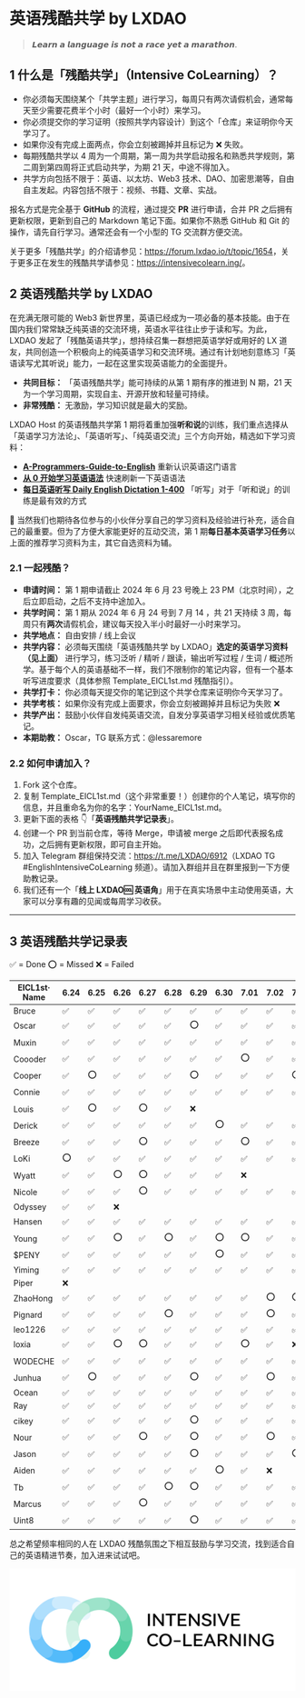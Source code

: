 # 英语残酷共学 by LXDAO

> 𝙇𝙚𝙖𝙧𝙣 𝙖 𝙡𝙖𝙣𝙜𝙪𝙖𝙜𝙚 𝙞𝙨 𝙣𝙤𝙩 𝙖 𝙧𝙖𝙘𝙚 𝙮𝙚𝙩 𝙖 𝙢𝙖𝙧𝙖𝙩𝙝𝙤𝙣.

## 1 什么是「残酷共学」（Intensive CoLearning）？

- 你必须每天围绕某个「共学主题」进行学习，每周只有两次请假机会，通常每天至少需要花费半个小时（最好一个小时）来学习。
- 你必须提交你的学习证明（按照共学内容设计）到这个「仓库」来证明你今天学习了。
- 如果你没有完成上面两点，你会立刻被踢掉并且标记为 ❌ 失败。
- 每期残酷共学以 4 周为一个周期，第一周为共学启动报名和熟悉共学规则，第二周到第四周将正式启动共学，为期 21 天，中途不得加入。
- 共学方向包括不限于：英语、以太坊、Web3 技术、DAO、加密思潮等，自由自主发起。内容包括不限于：视频、书籍、文章、实战。

报名方式是完全基于 **GitHub** 的流程，通过提交 **PR** 进行申请，合并 PR 之后拥有更新权限，更新到自己的 Markdown 笔记下面。如果你不熟悉 GitHub 和 Git 的操作，请先自行学习。通常还会有一个小型的 TG 交流群方便交流。

关于更多「残酷共学」的介绍请参见：<https://forum.lxdao.io/t/topic/1654>，关于更多正在发生的残酷共学请参见：<https://intensivecolearn.ing/>。

## 2 英语残酷共学 by LXDAO

在充满无限可能的 Web3 新世界里，英语已经成为一项必备的基本技能。由于在国内我们常常缺乏纯英语的交流环境，英语水平往往止步于读和写。为此，LXDAO 发起了「残酷英语共学」，想持续召集一群想把英语学好或用好的 LX 道友，共同创造一个积极向上的纯英语学习和交流环境。通过有计划地刻意练习「英语读写尤其听说」能力，一起在这里实现英语能力的全面提升。

- **共同目标：** 「英语残酷共学」能可持续的从第 1 期有序的推进到 N 期，21 天为一个学习周期，实现自主、开源开放和轻量可持续。
- **非常残酷：** 无激励，学习知识就是最大的奖励。

LXDAO Host 的英语残酷共学第 1 期将着重加强**听和说**的训练，我们重点选择从「英语学习方法论」、「英语听写」、「纯英语交流」三个方向开始，精选如下学习资料：

- [**A-Programmers-Guide-to-English**](https://a-programmers-guide-to-english.harryyu.me/) 重新认识英语这门语言
- [**从 0 开始学习英语语法**](https://hzpt-inet-club.github.io/english-note/) 快速刷新一下英语语法
- [**每日英语听写 Daily English Dictation 1-400**](https://www.bilibili.com/video/BV1U7411a7xG?p=3&vd_source=bc0666711d2280c24d54945ab9c11146) 「听写」对于「听和说」的训练是最有效的方式

👏 当然我们也期待各位参与的小伙伴分享自己的学习资料及经验进行补充，适合自己的最重要。但为了方便大家能更好的互动交流，第 1 期**每日基本英语学习任务**以上面的推荐学习资料为主，其它自选资料为辅。

### 2.1 一起残酷？

- **申请时间：** 第 1 期申请截止 2024 年 6 月 23 号晚上 23 PM（北京时间），之后立即启动，之后不支持中途加入。
- **共学时间：** 第 1 期从 2024 年 6 月 24 号到 7 月 14 ，共 21 天持续 3 周，每周只有**两次**请假机会，建议每天投入半小时最好一小时来学习。
- **共学地点：** 自由安排 / 线上会议
- **共学内容：** 必须每天围绕「英语残酷共学 by LXDAO」**选定的英语学习资料（见上面）** 进行学习，练习泛听 / 精听 / 跟读，输出听写过程 / 生词 / 概述所学。基于每个人的英语基础不一样，我们不限制你的笔记内容，但有一个基本听写进度要求（具体参照 Template_EICL1st.md 残酷指引）。
- **共学打卡：** 你必须每天提交你的笔记到这个共学仓库来证明你今天学习了。
- **共学考核：** 如果你没有完成上面要求，你会立刻被踢掉并且标记为失败 ❌
- **共学产出：** 鼓励小伙伴自发纯英语交流，自发分享英语学习相关经验或优质笔记。
- **本期助教：** Oscar，TG 联系方式：@lessaremore

### 2.2 如何申请加入？

1. Fork 这个仓库。
2. 复制 Template_EICL1st.md（这个非常重要！）创建你的个人笔记，填写你的信息，并且重命名为你的名字：YourName_EICL1st.md。
3. 更新下面的表格 👇「**英语残酷共学记录表**」。
4. 创建一个 PR 到当前仓库，等待 Merge，申请被 merge 之后即代表报名成功，之后拥有更新权限，即可自主开始。
5. 加入 Telegram 群组保持交流：<https://t.me/LXDAO/6912>（LXDAO TG #EnglishIntensiveCoLearning 频道）。请加入群组并且在群里报到一下方便助教记录。
6. 我们还有一个「**线上 LXDAO🆒 英语角**」用于在真实场景中主动使用英语，大家可以分享有趣的见闻或每周学习收获。

---

## 3 英语残酷共学记录表

✅ = Done ⭕️ = Missed ❌ = Failed

<!-- START_COMMIT_TABLE -->

| EICL1st· Name | 6.24 | 6.25 | 6.26 | 6.27 | 6.28 | 6.29 | 6.30 | 7.01 | 7.02 | 7.03 | 7.04 | 7.05 | 7.06 | 7.07 | 7.08 | 7.09 | 7.10 | 7.11 | 7.12 | 7.13 | 7.14 |
| ------------- | ---- | ---- | ---- | ---- | ---- | ---- | ---- | ---- | ---- | ---- | ---- | ---- | ---- | ---- | ---- | ---- | ---- | ---- | ---- | ---- | ---- |
| Bruce         | ✅    | ✅    | ✅    | ✅    | ✅    | ✅    | ✅    | ✅    | ✅    | ✅    | ✅    | ✅    | ✅    | ✅    | ✅    | ✅    |      |      |      |      |      |
| Oscar         | ✅    | ✅    | ✅    | ✅    | ✅    | ⭕️   | ✅    | ✅    | ✅    | ✅    | ✅    | ✅    | ✅    | ✅    | ✅    |      |      |      |      |      |      |
| Muxin         | ✅    | ✅    | ✅    | ✅    | ✅    | ✅    | ✅    | ✅    | ✅    | ✅    | ✅    | ⭕️   | ✅    | ✅    | ✅    | ✅    |      |      |      |      |      |
| Coooder       | ✅    | ✅    | ✅    | ✅    | ✅    | ✅    | ✅    | ⭕️   | ✅    | ✅    | ✅    | ✅    | ⭕️   | ✅    | ✅    | ✅    |      |      |      |      |      |
| Cooper        | ✅    | ⭕️   | ✅    | ✅    | ✅    | ⭕️   | ✅    | ✅    | ✅    | ⭕️   | ⭕️   | ✅    | ✅    | ⭕️   | ✅    |      |      |      |      |      |      |
| Connie        | ✅    | ✅    | ✅    | ✅    | ✅    | ✅    | ✅    | ✅    | ✅    | ✅    | ✅    | ✅    | ✅    | ✅    | ⭕️   | ✅    |      |      |      |      |      |
| Louis         | ✅    | ⭕️   | ✅    | ⭕️   | ✅    | ❌    |      |      |      |      |      |      |      |      |      |      |      |      |      |      |      |
| Derick        | ✅    | ✅    | ✅    | ✅    | ✅    | ✅    | ⭕️   | ✅    | ✅    | ✅    | ✅    | ✅    | ✅    | ✅    | ✅    |  ⭕️    |      |      |      |      |      |
| Breeze        | ✅    | ✅    | ✅    | ⭕️   | ✅    | ✅    | ✅    | ⭕️   | ✅    | ✅    | ⭕️   | ✅    | ✅    | ✅    | ⭕️   | ✅    |      |      |      |      |      |
| LoKi          | ⭕️   | ✅    | ✅    | ✅    | ✅    | ✅    | ✅    | ✅    | ✅    | ✅    | ✅    | ✅    | ✅    | ✅    | ✅    | ✅    |      |      |      |      |      |
| Wyatt         | ✅    | ✅    | ⭕️   | ⭕️   | ✅    | ✅    | ✅    | ❌    |      |      |      |      |      |      |      |      |      |      |      |      |      |
| Nicole        | ✅    | ✅    | ✅    | ⭕️   | ✅    | ✅    | ✅    | ✅    | ✅    | ✅    | ✅    | ⭕️   | ❌    |      |      |      |      |      |      |      |      |
| Odyssey       | ✅    | ✅    | ❌    |      |      |      |      |      |      |      |      |      |      |      |      |      |      |      |      |      |      |
| Hansen        | ✅    | ✅    | ✅    | ✅    | ✅    | ✅    | ✅    | ✅    | ✅    | ✅    | ✅    | ✅    | ⭕️   | ✅    | ✅    | ✅    |      |      |      |      |      |
| Young         | ✅    | ✅    | ⭕️   | ✅    | ⭕️   | ✅    | ⭕️   | ⭕️   | ✅    | ✅    | ✅    | ✅    |      |      |      |      |      |      |      |      |      |
| $PENY         | ✅    | ✅    | ✅    | ✅    | ✅    | ✅    | ⭕️   | ✅    | ✅    | ✅    | ✅    | ✅    | ✅    | ✅    | ✅    |      |      |      |      |      |      |
| Yiming        | ✅    | ✅    | ✅    | ✅    | ✅    | ✅    | ✅    | ✅    | ✅    | ✅    | ✅    | ✅    | ✅    | ✅    | ✅    |      |      |      |      |      |      |
| Piper         | ❌    |      |      |      |      |      |      |      |      |      |      |      |      |      |      |      |      |      |      |      |      |
| ZhaoHong      | ✅    | ✅    | ✅    | ✅    | ✅    | ✅    | ✅    | ✅    | ⭕️   | ⭕️   | ✅    | ✅    | ✅    | ✅    | ✅    | ✅    |      |      |      |      |      |
| Pignard       | ✅    | ✅    | ✅    | ✅    | ⭕️   | ✅    | ✅    | ✅    | ⭕️   | ✅    | ✅    | ❌    |      |      |      |      |      |      |      |      |      |
| leo1226       | ✅    | ✅    | ✅    | ✅    | ✅    | ✅    | ✅    | ✅    | ✅    | ✅    | ✅    | ✅    | ✅    | ✅    | ✅    | ✅    |      |      |      |      |      |
| loxia         | ✅    | ✅    | ⭕️   | ⭕️   | ✅    | ✅    | ✅    | ⭕️   | ✅    | ❌    |      |      |      |      |      |      |      |      |      |      |      |
| WODECHE       | ✅    | ✅    | ✅    | ✅    | ✅    | ✅    | ✅    | ✅    | ✅    | ✅    | ✅    | ✅    | ⭕️   | ✅    | ✅    | ✅    |      |      |      |      |      |
| Junhua        | ✅    | ⭕️   | ✅    | ✅    | ✅    | ⭕️   | ✅    | ✅    | ⭕️   | ✅    | ✅    | ✅    | ✅    | ✅    | ⭕️   | ✅    |      |      |      |      |      |
| Ocean         | ✅    | ✅    | ✅    | ✅    | ✅    | ✅    | ✅    | ✅    | ✅    | ✅    | ✅    | ✅    | ✅    | ✅    | ✅    | ✅    | ✅    |      |      |      |      |
| Ray           | ✅    | ✅    | ✅    | ✅    | ✅    | ✅    | ✅    | ✅    | ✅    | ✅    | ✅    | ✅    | ✅    | ✅    | ✅    | ✅    |      |      |      |      |      |
| cikey         | ✅    | ✅    | ✅    | ✅    | ✅    | ⭕️   | ✅    | ✅    | ✅    | ✅    | ✅    | ✅    | ✅    | ⭕️   | ✅    | ✅    |      |      |      |      |      |
| Nour          | ✅    | ✅    | ✅    | ⭕️   | ✅    | ⭕️   | ✅    | ✅    | ⭕️   | ✅    | ⭕️   | ✅    | ✅    | ✅    | ⭕️   | ✅    |      |      |      |      |      |
| Jason         | ✅    | ✅    | ✅    | ✅    | ✅    | ⭕️   | ✅    | ✅    | ✅    | ⭕️   | ✅    | ✅    | ⭕️   | ✅    | ✅    | ✅    |      |      |      |      |      |
| Aiden         | ✅    | ✅    | ✅    | ✅    | ✅    | ✅    | ⭕️   | ✅    | ❌    |      |      |      |      |      |      |      |      |      |      |      |      |
| Tb            | ✅    | ✅    | ✅    | ✅    | ⭕️   | ⭕️   | ✅    | ✅    | ✅    | ✅    | ⭕️   | ✅    | ⭕️   | ✅    | ✅    | ✅  |      |      |      |      |      |
| Marcus        | ✅    | ✅    | ✅    | ⭕️   | ✅    | ✅    | ✅    | ✅    | ✅    | ✅    | ✅    | ✅    | ✅    | ✅    | ✅    | ✅    |      |      |      |      |      |
| Uint8         | ✅    | ✅    | ✅    | ✅    | ✅    | ⭕️   | ✅    | ✅    | ✅    | ✅    | ✅    | ✅    | ⭕️   | ✅    | ✅    | ✅    |      |      |      |      |      |

<!-- END_COMMIT_TABLE -->

总之希望频率相同的人在 LXDAO 残酷氛围之下相互鼓励与学习交流，找到适合自己的英语精进节奏，加入进来试试吧。

![ICL](img/ICL.png)

